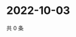 # 2022-10-03

共 0 条

<!-- BEGIN WEIBO -->
<!-- 最后更新时间 Mon Oct 03 2022 15:17:36 GMT+0800 (China Standard Time) -->

<!-- END WEIBO -->

